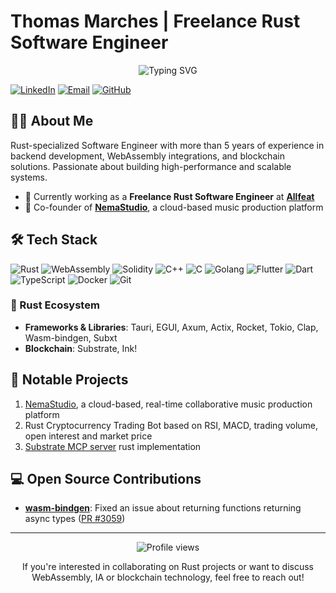 # Thomas Marches | Freelance Rust Software Engineer

<div align="center">
  <img src="https://readme-typing-svg.herokuapp.com?font=Fira+Code&size=25&duration=3000&pause=1000&color=F75C7E&center=true&vCenter=true&width=435&lines=Rust+Software+Engineer;Blockchain+Developer;WebAssembly+Enthusiast;Open+Source+Contributor" alt="Typing SVG" />
</div>

[![LinkedIn](https://img.shields.io/badge/LinkedIn-0077B5?style=for-the-badge&logo=linkedin&logoColor=white)](https://www.linkedin.com/in/thomas-marches/)
[![Email](https://img.shields.io/badge/Email-D14836?style=for-the-badge&logo=gmail&logoColor=white)](mailto:thomasmarchespro@gmail.com)
[![GitHub](https://img.shields.io/badge/GitHub-100000?style=for-the-badge&logo=github&logoColor=white)](https://github.com/ThomasMarches)

## 👨‍💻 About Me

Rust-specialized Software Engineer with more than 5 years of experience in backend development, WebAssembly integrations, and blockchain solutions. Passionate about building high-performance and scalable systems.

- 🔭 Currently working as a **Freelance Rust Software Engineer** at **[Allfeat](http://github.com/Allfeat)**
- 🚀 Co-founder of **[NemaStudio](https://nemastudio.app/)**, a cloud-based music production platform

## 🛠️ Tech Stack

![Rust](https://img.shields.io/badge/Rust-000000?style=for-the-badge&logo=rust&logoColor=white)
![WebAssembly](https://img.shields.io/badge/WebAssembly-654FF0?style=for-the-badge&logo=webassembly&logoColor=white)
![Solidity](https://img.shields.io/badge/Solidity-e6e6e6?style=for-the-badge&logo=solidity&logoColor=black)
![C++](https://img.shields.io/badge/C%2B%2B-00599C?style=for-the-badge&logo=c%2B%2B&logoColor=white)
![C](https://img.shields.io/badge/C-00599C?style=for-the-badge&logo=c&logoColor=white)
![Golang](https://img.shields.io/badge/Go-00ADD8?style=for-the-badge&logo=go&logoColor=white)
![Flutter](https://img.shields.io/badge/Flutter-02569B?style=for-the-badge&logo=flutter&logoColor=white)
![Dart](https://img.shields.io/badge/Dart-0175C2?style=for-the-badge&logo=dart&logoColor=white)
![TypeScript](https://img.shields.io/badge/TypeScript-007ACC?style=for-the-badge&logo=typescript&logoColor=white)
![Docker](https://img.shields.io/badge/Docker-2CA5E0?style=for-the-badge&logo=docker&logoColor=white)
![Git](https://img.shields.io/badge/Git-F05032?style=for-the-badge&logo=git&logoColor=white)

### 🦀 Rust Ecosystem

- **Frameworks & Libraries**: Tauri, EGUI, Axum, Actix, Rocket, Tokio, Clap, Wasm-bindgen, Subxt
- **Blockchain**: Substrate, Ink!

## 🚀 Notable Projects

1. [NemaStudio](https://nemastudio.app/), a cloud-based, real-time collaborative music production platform
2. Rust Cryptocurrency Trading Bot based on RSI, MACD, trading volume, open interest and market price
3. [Substrate MCP server](https://github.com/ThomasMarches/substrate-mcp-rs) rust implementation

## 💻 Open Source Contributions

- **[wasm-bindgen](https://github.com/rustwasm/wasm-bindgen)**: Fixed an issue about returning functions returning async types ([PR #3059](https://github.com/rustwasm/wasm-bindgen/pull/3059))

---

<div align="center">
  <img src="https://komarev.com/ghpvc/?username=ThomasMarches&color=blueviolet" alt="Profile views"/>
  <p>If you're interested in collaborating on Rust projects or want to discuss WebAssembly, IA or blockchain technology, feel free to reach out!</p>
</div>
